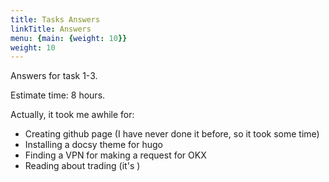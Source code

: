 ```yaml
---
title: Tasks Answers
linkTitle: Answers
menu: {main: {weight: 10}}
weight: 10
---
```


Answers for task 1-3. 

Estimate time: 8 hours.

Actually, it took me awhile for:
* Creating github page (I have never done it before, so it took some time)
* Installing a docsy theme for hugo
* Finding a VPN for making a request for OKX
* Reading about trading (it's )
